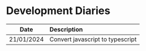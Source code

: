 # Development Diaries
| Date      | Description |
| :-:       | :---        |
| 21/01/2024 | Convert javascript to typescript |